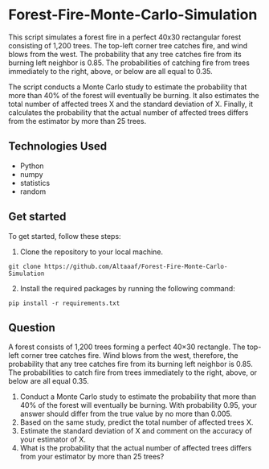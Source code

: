 # Forest-Fire-Monte-Carlo-Simulation
This script simulates a forest fire in a perfect 40x30 rectangular forest consisting of 1,200 trees. The top-left corner tree catches fire, and wind blows from the west. The probability that any tree catches fire from its burning left neighbor is 0.85. The probabilities of catching fire from trees immediately to the right, above, or below are all equal to 0.35.

The script conducts a Monte Carlo study to estimate the probability that more than 40% of the forest will eventually be burning. It also estimates the total number of affected trees X and the standard deviation of X. Finally, it calculates the probability that the actual number of affected trees differs from the estimator by more than 25 trees.

## Technologies Used

* Python
* numpy
* statistics
* random

## Get started
To get started, follow these steps:

1. Clone the repository to your local machine.
``` {.sourceCode}
git clone https://github.com/Altaaaf/Forest-Fire-Monte-Carlo-Simulation
```
2. Install the required packages by running the following command:
``` {.sourceCode}
pip install -r requirements.txt
```
## Question

A forest consists of 1,200 trees forming a perfect 40×30 rectangle. The top-left corner tree catches fire. Wind blows from the west, therefore, the probability that any tree catches fire from its burning left neighbor is 0.85. The probabilities to catch fire from trees immediately to the right, above, or below are all equal 0.35.

1. Conduct a Monte Carlo study to estimate the probability that more than 40% of the forest will eventually be burning. With probability 0.95, your answer should differ from the true value by no more than 0.005.
2. Based on the same study, predict the total number of affected trees X.
3. Estimate the standard deviation of X and comment on the accuracy of your estimator of X.
4. What is the probability that the actual number of affected trees differs from your estimator by more than 25 trees?
